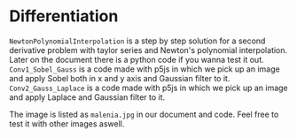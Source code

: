 # Differentiation

<code>NewtonPolynomialInterpolation</code> is a step by step solution for a second derivative problem with taylor series and Newton's polynomial interpolation. Later on the document there is a python code if you wanna test it out.
<br>
<code>Conv1_Sobel_Gauss</code> is a code made with p5js in which we pick up an image and apply Sobel both in x and y axis and Gaussian filter to it.
<br>
<code>Conv2_Gauss_Laplace</code> is a code made with p5js in which we pick up an image and apply Laplace and Gaussian filter to it.

The image is listed as <code>malenia.jpg</code> in our document and code. Feel free to test it with other images aswell.

